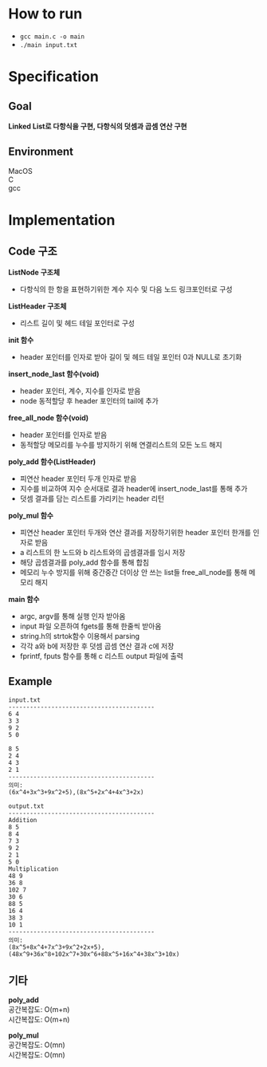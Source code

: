 # How to run
- `gcc main.c -o main`
- `./main input.txt`



# Specification

## Goal
**Linked List로 다항식을 구현, 다항식의 덧셈과 곱셈 연산 구현**

## Environment
MacOS     
C    
gcc

# Implementation

## Code 구조

**ListNode 구조체**
  - 다항식의 한 항을 표현하기위한 계수 지수 및 다음 노드 링크포인터로 구성

**ListHeader 구조체**
  -	리스트 길이 및 헤드 테일 포인터로 구성

**init 함수**
  -	header 포인터를 인자로 받아 길이 및 헤드 테일 포인터 0과 NULL로 초기화

**insert_node_last 함수(void)**
  -	header 포인터, 계수, 지수를 인자로 받음
  -	node 동적할당 후 header 포인터의 tail에 추가

**free_all_node 함수(void)**
  -	header 포인터를 인자로 받음
  -	동적할당 메모리를 누수를 방지하기 위해 연결리스트의 모든 노드 해지

**poly_add 함수(ListHeader)**
  -	피연산 header 포인터 두개 인자로 받음
  -	지수를 비교하여 지수 순서대로 결과 header에 insert_node_last를 통해 추가
  -	덧셈 결과를 담는 리스트를 가리키는 header 리턴

**poly_mul 함수**
  -	피연산 header 포인터 두개와 연산 결과를 저장하기위한 header 포인터 한개를 인자로 받음
  -	a 리스트의 한 노드와 b 리스트와의 곱셈결과를 임시 저장
  -	해당 곱셈결과를 poly_add 함수를 통해 합침
  -	메모리 누수 방지를 위해 중간중간 더이상 안 쓰는 list들 free_all_node를 통해 메모리 해지

**main 함수**
  -	argc, argv를 통해 실행 인자 받아옴
  -	input 파일 오픈하여 fgets를 통해 한줄씩 받아옴
  -	string.h의 strtok함수 이용해서 parsing
  -	각각 a와 b에 저장한 후 덧셈 곱셈 연산 결과 c에 저장
  -	fprintf, fputs 함수를 통해 c 리스트 output 파일에 출력

## Example
```
input.txt
-----------------------------------------
6 4
3 3
9 2
5 0

8 5
2 4
4 3
2 1
-----------------------------------------
의미: 
(6x^4+3x^3+9x^2+5),(8x^5+2x^4+4x^3+2x)
```
```
output.txt
-----------------------------------------
Addition
8 5
8 4
7 3
9 2
2 1
5 0
Multiplication
48 9
36 8
102 7
30 6
88 5
16 4
38 3
10 1
-----------------------------------------
의미: 
(8x^5+8x^4+7x^3+9x^2+2x+5), 
(48x^9+36x^8+102x^7+30x^6+88x^5+16x^4+38x^3+10x)
``` 

## 기타
**poly_add**   
공간복잡도: O(m+n)   
시간복잡도: O(m+n)   

**poly_mul**   
공간복잡도: O(mn)   
시간복잡도: O(mn)    

